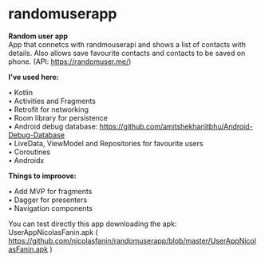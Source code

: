 # randomuserapp
<b>Random user app</b>
</br>
App that connetcs with randmouserapi and shows a list of contacts with details. Also allows save favourite contacts and contacts to be saved on phone. (API: https://randomuser.me/)
</br>

<b>I've used here:</b></br>

&bull; Kotlin</br>
&bull; Activities and Fragments</br>
&bull; Retrofit for networking</br>
&bull; Room library for persistence</br>
&bull; Android debug database: https://github.com/amitshekhariitbhu/Android-Debug-Database </br>
&bull; LiveData, ViewModel and Repositories for favourite users </br>
&bull; Coroutines </br>
&bull; Androidx </br>

<b>Things to improove:</b></br>

&bull; Add MVP for fragments</br>
&bull; Dagger for presenters</br>
&bull; Navigation components</br>

You can test directly this app downloading the apk: UserAppNicolasFanin.apk ( https://github.com/nicolasfanin/randomuserapp/blob/master/UserAppNicolasFanin.apk )


